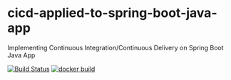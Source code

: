 # cicd-applied-to-spring-boot-java-app
Implementing Continuous Integration/Continuous Delivery on Spring Boot Java App 

[![Build Status](https://travis-ci.com/pujanov69/cicd-applied-to-spring-boot-java-app.svg)](https://travis-ci.com/pujanov69/cicd-applied-to-spring-boot-java-app)
[![docker build](https://img.shields.io/docker/cloud/build/pujanov69/cicd-applied-to-spring-boot-java-app)](https://cloud.docker.com/u/pujanov69/repository/docker/pujanov69/cicd-applied-to-spring-boot-java-app)
